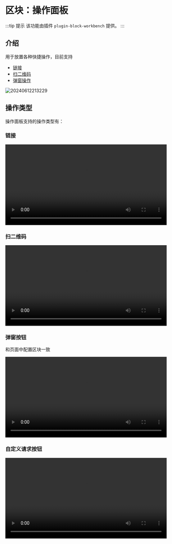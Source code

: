 # 区块：操作面板

:::tip 提示
该功能由插件 `plugin-block-workbench` 提供。
:::

## 介绍

用于放置各种快捷操作，目前支持

- [链接](/handbook/ui/actions/types/link)
- [扫二维码](/handbook/action-qr-scan)
- [弹窗操作](/handbook/action-popup)

![20240612213229](https://static-docs.nocobase.com/20240612213229.png)

## 操作类型

操作面板支持的操作类型有：

### 链接

<video width="100%" controls>
  <source src="https://static-docs.nocobase.com/20240612213731_rec_.mp4" type="video/mp4">
</video>

### 扫二维码

<video width="100%" controls>
  <source src="https://static-docs.nocobase.com/20240612214013_rec_.mp4" type="video/mp4">
</video>

### 弹窗按钮

和页面中配置区块一致

<video width="100%" controls>

  <source src="https://static-docs.nocobase.com/20240919163242.mp4" type="video/mp4">
</video>

### 自定义请求按钮

<video width="100%" controls>
  <source src="https://static-docs.nocobase.com/20240919163825.mp4" type="video/mp4">
</video>
